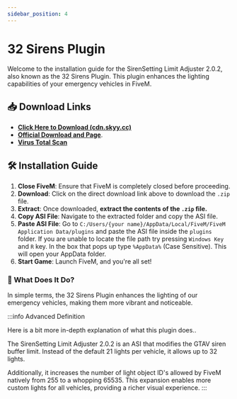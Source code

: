 ```yaml
---
sidebar_position: 4
---
```


# 32 Sirens Plugin

Welcome to the installation guide for the SirenSetting Limit Adjuster 2.0.2, also known as the 32 Sirens Plugin. This plugin enhances the lighting capabilities of your emergency vehicles in FiveM.

## 📥 **Download Links**

- **[Click Here to Download (cdn.skyy.cc)](https://cdn.skyy.cc/FiveM/SirenSetting_Limit_Adjuster_v2.zip)**
- **[Official Download and Page](https://www.lcpdfr.com/downloads/gta5mods/scripts/28560-sirensetting-limit-adjuster/)**.
- **[Virus Total Scan](https://www.virustotal.com/gui/file/74fec47012be517504fb515abc913ece559f0ad680d0f16058ae6fb2ea46a9aa)**

## 🛠️ **Installation Guide**

1. **Close FiveM**: Ensure that FiveM is completely closed before proceeding.
2. **Download**: Click on the direct download link above to download the `.zip` file.
3. **Extract**: Once downloaded, **extract the contents of the `.zip` file.**
4. **Copy ASI File**: Navigate to the extracted folder and copy the ASI file.
5. **Paste ASI File**: Go to `C:/Users/{your name}/AppData/Local/FiveM/FiveM Application Data/plugins` and paste the ASI file inside the `plugins` folder. If you are unable to locate the file path try pressing `Windows Key` and `R` key. In the box that pops up type `%AppData%` (Case Sensitive). This will open your AppData folder.
6. **Start Game**: Launch FiveM, and you're all set!

### 🚨 What Does It Do?

In simple terms, the 32 Sirens Plugin enhances the lighting of our emergency vehicles, making them more vibrant and noticeable.

:::info Advanced Definition

Here is a bit more in-depth explanation of what this plugin does..

The SirenSetting Limit Adjuster 2.0.2 is an ASI that modifies the GTAV siren buffer limit. Instead of the default 21 lights per vehicle, it allows up to 32 lights.

Additionally, it increases the number of light object ID's allowed by FiveM natively from 255 to a whopping 65535. This expansion enables more custom lights for all vehicles, providing a richer visual experience.
:::
